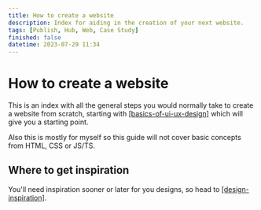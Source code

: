 ```yaml
---
title: How to create a website
description: Index for aiding in the creation of your next website.
tags: [Publish, Hub, Web, Case Study]
finished: false
datetime: 2023-07-29 11:34
---
```


# How to create a website

This is an index with all the general steps you would normally take to create a
website from scratch, starting with [[basics-of-ui-ux-design]](./basics-of-ui-ux-design)
which will give you a starting point.

Also this is mostly for myself so this guide will not cover basic concepts from
HTML, CSS or JS/TS.

## Where to get inspiration

You'll need inspiration sooner or later for you designs, so head to
[[design-inspiration]](./design-inspiration).
